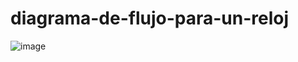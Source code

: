 # diagrama-de-flujo-para-un-reloj

![image](https://user-images.githubusercontent.com/87206494/175830574-95e8e595-5e88-495d-92ea-6f62e6cc1f78.png)
